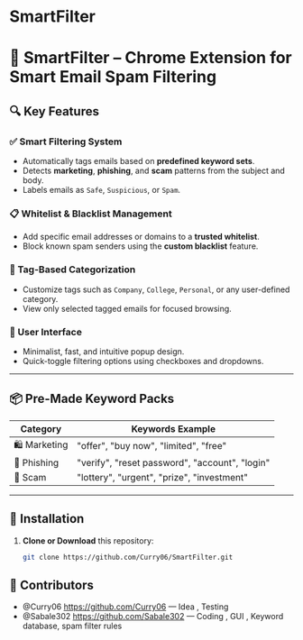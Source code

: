 # SmartFilter

# 📧 SmartFilter – Chrome Extension for Smart Email Spam Filtering


## 🔍 Key Features

### ✅ Smart Filtering System
- Automatically tags emails based on **predefined keyword sets**.
- Detects **marketing**, **phishing**, and **scam** patterns from the subject and body.
- Labels emails as `Safe`, `Suspicious`, or `Spam`.

### 📋 Whitelist & Blacklist Management
- Add specific email addresses or domains to a **trusted whitelist**.
- Block known spam senders using the **custom blacklist** feature.

### 🧠 Tag-Based Categorization
- Customize tags such as `Company`, `College`, `Personal`, or any user-defined category.
- View only selected tagged emails for focused browsing.

### 🧰 User Interface
- Minimalist, fast, and intuitive popup design.
- Quick-toggle filtering options using checkboxes and dropdowns.

---

## 📦 Pre-Made Keyword Packs

| Category    | Keywords Example                         |
|-------------|------------------------------------------|
| 🛍️ Marketing | "offer", "buy now", "limited", "free"     |
| 🎣 Phishing  | "verify", "reset password", "account", "login" |
| 💸 Scam      | "lottery", "urgent", "prize", "investment"    |

---


## 🔧 Installation

1. **Clone or Download** this repository:
   ```bash
   git clone https://github.com/Curry06/SmartFilter.git

## 👥 Contributors

- @Curry06 https://github.com/Curry06  — Idea , Testing
- @Sabale302 https://github.com/Sabale302 — Coding , GUI , Keyword database, spam filter rules

